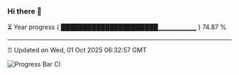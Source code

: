### Hi there 👋

⏳ Year progress { ██████████████████████▁▁▁▁▁▁▁▁ } 74.87 %

---

⏰ Updated on Wed, 01 Oct 2025 06:32:57 GMT

![Progress Bar CI](https://github.com/liununu/liununu/workflows/Progress%20Bar%20CI/badge.svg)
